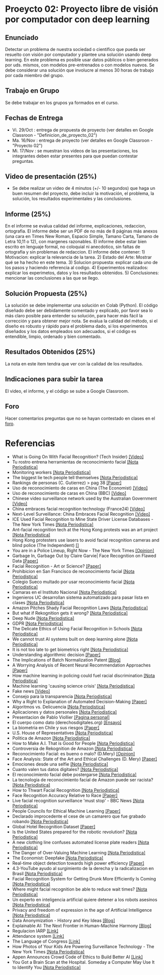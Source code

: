 # Proeycto 02: Proyecto libre de visión por computador con deep learning

## Enunciado
Detectar un problema de nuestra sociedad o científico que pueda ser resuelto con visión por computador y plantee una solución usando deep learning. En este problema es posible usar datos públicos o bien generados por uds. mismos, con modelos pre-entrenados o con modelos nuevos. Se debe considerar una solución que involucre al menos 30 horas de trabajo por cada miembro del grupo.

## Trabajo en Grupo
Se debe trabajar en los grupos ya formados en el curso.

## Fechas de Entrega
- Vi. 29/Oct : entrega de propuesta de proyecto (ver detalles en Google Classroon - "Definicion_de_proyecto_02")
- Ma. 16/Nov : entrega de proyecto (ver detalles en Google Classroon - "Proyecto 02")
- Mi. 17/Nov : se muestran los videos de las presentaciones, los integrantes deben estar presentes para que puedan contestar preguntas.

## Video de presentación (25%)
- Se debe realizar un video de 4 minutos (+/- 10 segundos) que haga un buen resumen del proyecto, debe incluir la motivación, el problema, la solución, los resultados experimentales y las conclusiones.

## Informe (25%)
En el informe se evalua calidad del informe, explicaciones, redaccion, ortografia. El informe debe ser un PDF de no más de 8 páginas más anexos (una cara en Times New Roman, Espacio Simple, Tamano Carta, Tamano de Letra 10,11 o 12), con margenes razonables. El informe debe estar bien escrito en lenguaje formal, no coloquial ni anecdotico, sin faltas de ortografia y sin problemas de redaccion. El informe debe contener: 1) Motivacion: explicar la relevancia de la tarea. 2) Estado del Arte: Mostrar qué se ha hecho en este tema. 3) Solucion propuesta: explicar cada uno de los pasos y haciendo referencia al codigo. 4) Experimentos realizados: explicar los experimetos, datos y los resultados obtenidos. 5) Conclusiones: mencionar las conclusiones a las que se llego.

## Solución Propuesta (25%)
La solución se debe implementar una solución en Colab (Python). El código diseñado debe ser debidamente comentado y explicado, por favor sea lo más claro posible para entender su solución, para hacer más fácil la corrección y para obtener mejor nota. Se evalua la calidad del método, si el diseño es robusto y rápido para el problema dado, si los experimentos diseñados y los datos empleados son adecuados, si el código es entendible, limpio, ordenado y bien comentado.

## Resultados Obtenidos (25%)
La nota en este item tendra que ver con la calidad de los resultados.

## Indicaciones para subir la tarea
El video, el informe, y el código se sube a Google Classroom.  

## Foro
Hacer comentarios preguntas que no se hayan contestado en clases en el [foro](https://github.com/domingomery/vision/issues/5).

# Referencias
* What is Going On With Facial Recognition? (Tech Insider) [[Video]](https://youtu.be/BqQT4sIOYA0)
* Tu rostro entrena herramientas de reconocimiento facial [[Nota Periodistica]](https://www.nytimes.com/es/2019/07/15/reconocimiento-facial-tecnologia)
* Monitoring workers [[Nota Periodistica]](https://twitter.com/theeconomist/status/1178429549689921536?s=12)
* The biggest lie tech people tell themselves [[Nota Periodistica]](https://github.com/domingomery/vision/blob/master/clases/Cap04_Etica//https://www.vox.com/the-highlight/2019/10/1/20887003/tech-technology-evolution-natural-inevitable-ethics)
* Rankings de personas (C. Gutierrez) > pag 38 [[Paper]](https://www.dcc.uchile.cl/Bitsdeciencia17.pdf)
* Uso de reconocimiento de caras en China (The Economist) [[Video]](https://youtu.be/lH2gMNrUuEY)
* Uso de reconocimiento de caras en China (BBC) [[Video]](https://youtu.be/pNf4-d6fDoY)
* Chinese video surveillance network used by the Australian Government [[Video]](https://youtu.be/B4QK3jJkLR8)
* China embraces facial recognition technology (France24) [[Video]](https://github.com/domingomery/vision/blob/master/clases/Cap04_Etica//https://youtu.be/0R2ve-5a4Ag)
* Next-Level Surveillance: China Embraces Facial Recognition [[Video]](https://youtu.be/Fq1SEqNT-7c)
* ICE Used Facial Recognition to Mine State Driver License Databases - The New York Times [[Nota Periodistica]](https://www.nytimes.com/2019/07/07/us/politics/ice-drivers-licenses-facial-recognition.html)
* Ant-facial recognition tech at the Hong Kong protests was an art project [[Nota Periodistica]](https://boingboing.net/2019/10/08/ant-facial-recognition-tech-at.html)
* Hong Kong protesters use lasers to avoid facial recognition cameras and blind police (The Independent) [[]](https://www.independent.co.uk/news/world/asia/hong-kong-protests-lasers-facial-recognition-ai-china-police-a9033046.html)
* You are in a Police Lineup, Right Now - The New York Times [[Opinion]](https://www.nytimes.com/2019/10/15/opinion/facial-recognition-police.html)
* Garbage In, Garbage Out by Claire Garvie| Face Recognition on Flawed Data [[Paper]](https://www.flawedfacedata.com/)
* Facial Recognition - Art or Science? [[Paper]](https://www.sheriffs.org/sites/default/files/Whitepaper%20Facial%20Recognition.pdf)
* Prohibicion en San Francisco de reconocimiento facial [[Nota Periodistica]](https://edition.cnn.com/2019/07/17/tech/cities-ban-facial-recognition)
* Colegio Sueco multado por usar reconocimiento facial [[Nota Periodistica]](https://www.emol.com/noticias/Tendencias/2019/09/05/960329/Reconocimiento-Facial-Colegios.html)
* Camaras en el Instituto Nacional [[Nota Periodistica]](https://www.eldinamo.cl/nacional/2019/07/13/asi-funcionan-las-camaras-de-vigilancia-que-se-instalaron-en-el-instituto-nacional/)
* Ingenieros UC desarrollan sistema automatizado para pasar lista en clases [[Nota Periodistica]](https://t.co/W1YkLOvCao)
* Amazon Pitches Shady Facial Recognition Laws [[Nota Periodistica]](https://www.forbes.com/sites/korihale/2019/10/01/amazon-pitches-shady-facial-recognition-laws/#38a71fcd6f7d)
* But what if Rekognition gets it wrong? [[Nota Periodistica]](https://www.washingtonpost.com/technology/2019/04/30/amazons-facial-recognition-technology-is-supercharging-local-police/)
* Deep Nude [[Nota Periodistica]](https://www.vice.com/en_us/article/kzm59x/deepnude-app-creates-fake-nudes-of-any-woman)
* GDPR [[Nota Periodistica]](https://www.gemalto.com/govt/biometrics/biometric-data)
* The Delicate Ethics of Using Facial Recognition in Schools [[Nota Periodistica]](https://www.wired.com/story/delicate-ethics-facial-recognition-schools/)
* We cannot trust AI systems built on deep learning alone [[Nota Periodistica]](https://www.technologyreview.com/s/614443/we-cant-trust-ai-systems-built-on-deep-learning-alone/)
* It is not too late to get biometrics right [[Nota Periodistica]](https://venturebeat.com/2019/09/29/its-not-too-late-to-get-biometrics-right/)
* Understanding algorithmic decision [[Paper]](https://github.com/domingomery/vision/blob/master/clases/Cap04_Etica//http://www.europarl.europa.eu/RegData/etudes/STUD/2019/624261/EPRS_STU(2019)624261_EN.pdf)
* The Implications of Batch Normalization Patent [[Blog]](https://community.ibm.com/community/user/datascience/viewdocument/the-implications-of-googles-batch)
* A Worrying Analysis of Recent Neural Recommendation Approaches [[Paper]](https://arxiv.org/abs/1907.06902v1)
* How machine learning in policing could fuel racial discrimination [[Nota Periodistica]](https://thenextweb.com/syndication/2019/09/21/how-machine-learning-in-policing-could-fuel-racial-discrimination/?yptr=yahoo)
* Machine learning 'causing science crisis' [[Nota Periodistica]](https://www.bbc.co.uk/news/amp/science-environment-47267081)
* Fake news [[Video]](https://youtu.be/Y-sBTf2pBnQ)
* Consejo para la transparencia [[Nota Periodistica]](https://www.theclinic.cl/2019/07/17/consejo-para-la-transparencia-pego-el-grito-en-el-cielo-y-alerta-sobre-los-riesgos-de-envejecer-tu-rostro-con-faceapp/)
* Why a Right to Explanation of Automated Decision-Making [[Paper]](https://academic.oup.com/idpl/article-pdf/doi/10.1093/idpl/ipx005/17932196/ipx005.pdf)
* Algoritmos vs. Delicuencia [[Nota Periodistica]](https://www.theclinic.cl/2019/07/25/batallas-3-0-inteligencia-artificial-y-algoritmos-versus-delincuencia-en-chile/)
* Aplicaciones y datos personales [[Nota Periodistica]](https://www.latercera.com/opinion/noticia/aplicaciones-datos-personales/)
* Presentacion de Pablo Viollier [[Pagina personal]](https://github.com/domingomery/vision/blob/master/clases/Cap04_Etica//https://pabloviollier.net)
* El cuerpo como dato (derechosdigitales.org) [[Ensayo]](https://www.derechosdigitales.org/wp-content/uploads/cuerpo_DATO.pdf�)
* La biometria en Chile y sus riesgos [[Paper]](https://scielo.conicyt.cl/scielo.php?script=sci_arttext&pid=S0719-25842017000100067)
* U.S. House of Representatives [[Nota Periodistica]](https://oversight.house.gov/legislation/hearings/facial-recognition-technology-part-1-its-impact-on-our-civil-rights-and)
* Politica de Amazon [[Nota Periodistica]](https://aws.amazon.com/rekognition/the-facts-on-facial-recognition-with-artificial-intelligence)
* How to Make A.I. That is Good for People [[Nota Periodistica]](https://www.nytimes.com/2018/03/07/opinion/artificial-intelligence-human.html)
* Controversia de Rekognition de Amazon [[Nota Periodistica]](https://www.nytimes.com/2019/05/20/technology/amazon-facial-recognition.html)
* Reconocimiento Facial: es bueno o malo? (D.Mery) [[Opinion]](https://www.latercera.com/opinion/noticia/reconocimiento-facial-bueno-malo/)
* Face Analysis: State of the Art and Ethical Challenges (D. Mery) [[Paper]](http://dmery.sitios.ing.uc.cl/Prints/Conferences/International/2019-PSIVT.pdf)
* Emociones desde una selfie [[Nota Periodistica]](https://thenextweb.com/artificial-intelligence/2019/07/30/this-ai-detects-11-types-of-emotions-from-a-selfie/)
* Cuanto valen tus datos digitales? [[Nota Periodistica]](https://www.nytimes.com/es/2019/07/29/proteccion-datos-facebook-google)
* El reconocimiento facial debe postergarse [[Nota Periodistica]](https://www.nytimes.com/es/2019/05/21/reconocimiento-facial-privacidad)
* La tecnologia de reconocimiento facial de Amazon puede ser racista? [[Nota Periodistica]](https://www.nytimes.com/es/2018/07/27/amazon-rekogniton-aclu)
* How to Thwart Facial Recognition [[Nota Periodistica]](https://www.nytimes.com/2019/07/30/magazine/how-to-thwart-facial-recognition.html)
* Face Recognition Accuracy Relative to Race [[Paper]](https://github.com/domingomery/vision/blob/master/clases/Cap04_Etica/papers/FaceRecognition_Race.pdf)
* Live facial recognition surveillance 'must stop' - BBC News [[Nota Periodistica]](https://www.bbc.co.uk/news/amp/technology-49726101)
* People Councils for Ethical Machine Learning [[Paper]](https://journals.sagepub.com/doi/pdf/10.1177/2056305118768303)
* Declarado improcedente el cese de un camarero que fue grabado robando [[Nota Periodistica]](https://cincodias.elpais.com/cincodias/2019/09/17/legal/1568727912_844758.amp.html)
* Global Hotel Recognition Dataset [[Paper]](https://github.com/domingomery/vision/blob/master/clases/Cap04_Etica/papers/GlobalHotelRecognition.pdf)
* Is the United States prepared for the robotic revolution? [[Nota Periodistica]](https://www.machinedesign.com/robotics/world-has-embraced-robots-so-should-us)
* A new clothing line confuses automated license plate readers [[Nota Periodistica]](https://www.technologyreview.com/f/614175/a-new-clothing-line-confuses-automated-license-plate-readers/)
* The Danger of Over-Valuing Machine Learning [[Nota Periodistica]](https://www.forbes.com/sites/cognitiveworld/2019/08/14/the-danger-of-over-valuing-machine-learning/)
* The Economist: Deepfake [[Nota Periodistica]](https://amp.economist.com/the-economist-explains/2019/08/07/what-is-a-deepfake)
* Real-time object detection towards high power efficiency [[Paper]](https://ieeexplore.ieee.org/document/8342100)
* 4.3-YouTube ayudo al surgimiento de la derecha y la radicalizacion en Brasil [[Nota Periodistica]](https://www.nytimes.com/es/2019/08/14/espanol/america-latina/brasil-bolsonaro-youtube.html?smid=tw-espanol&smtyp=cur)
* Facial Recognition System for Getting Drunk More Efficiently Is Coming [[Nota Periodistica]](https://gizmodo.com/facial-recognition-system-for-getting-drunk-more-effici-1836883374)
* Where might facial recognition be able to reduce wait times? [[Nota Periodistica]](https://www.govtech.com/question-of-the-day/Question-of-the-Day-for-08022019.html)
* Un experto en inteligencia artificial quiere detener a los robots asesinos [[Nota Periodistica]](https://www.nytimes.com/es/2019/08/02/toby-walsh-inteligencia-artificial)
* Privacy and freedom of expression in the age of Artificial Intelligence [[Nota Periodistica]](https://www.skimtechnologies.com/privacy-and-freedom-of-expression-in-ai/index.html)
* Data Anonymization - History and Key Ideas [[Blog]](https://www.kdnuggets.com/2019/10/data-anonymization-history-key-ideas.html)
* Explainable AI: The Next Frontier in Human-Machine Harmony [[Blog]](https://www.mindsdb.com/blog/explainable-ai-the-next-frontier-in-human-machine-harmony)
* Regulacion IARP [[Link]](https://www.cyber.gov.au/irap/what-irap)
* Attendance system [[Link]](https://www.looplearn.net/what-is-looplearn)
* The Language of Congress [[Link]](https://congress.pudding.cool)
* How Photos of Your Kids Are Powering Surveillance Technology - The New York Times [[Nota Periodistica]](https://www.nytimes.com/interactive/2019/10/11/technology/flickr-facial-recognition.html)
* Appen Announces Crowd Code of Ethics to Build Better AI [[Link]](https://appen.com/blog/appen-announces-crowd-code-of-ethics-to-build-better-ai/)
* You Got a Brain Scan at the Hospital. Someday a Computer May Use It to Identify You [[Nota Periodistica]](https://www.nytimes.com/2019/10/23/health/brain-scans-personal-identity.html)